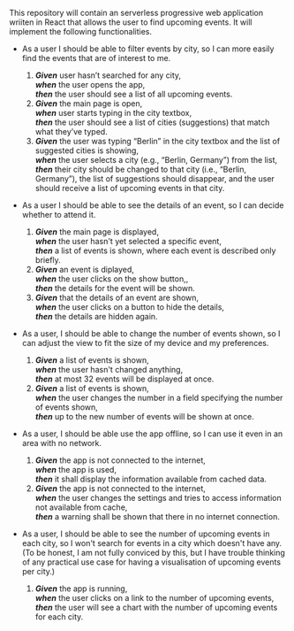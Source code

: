 This repository will contain an serverless progressive web application wriiten in React that allows the user to find upcoming events. It will implement the following functionalities.

- As a user I should be able to filter events by city, so I can more easily find the events that are of interest to me.

  1. **_Given_** user hasn’t searched for any city,  
     **_when_** the user opens the app,  
     **_then_** the user should see a list of all upcoming events.
  2. **_Given_** the main page is open,  
     **_when_** user starts typing in the city textbox,  
     **_then_** the user should see a list of cities (suggestions) that match what they’ve typed.
  3. **_Given_** the user was typing “Berlin” in the city textbox and the list of suggested cities is showing,  
     **_when_** the user selects a city (e.g., “Berlin, Germany”) from the list,  
     **_then_** their city should be changed to that city (i.e., “Berlin, Germany”), the list of suggestions should disappear, and the user should receive a list of upcoming events in that city.

- As a user I should be able to see the details of an event, so I can decide whether to attend it.

  1. **_Given_** the main page is displayed,  
     **_when_** the user hasn't yet selected a specific event,  
     **_then_** a list of events is shown, where each event is described only briefly.
  2. **_Given_** an event is diplayed,  
     **_when_** the user clicks on the show button,,  
     **_then_** the details for the event will be shown.
  3. **_Given_** that the details of an event are shown,  
     **_when_** the user clicks on a button to hide the details,  
     **_then_** the details are hidden again.

- As a user, I should be able to change the number of events shown, so I can adjust the view to fit the size of my device and my preferences.

  1. **_Given_** a list of events is shown,  
     **_when_** the user hasn't changed anything,  
     **_then_** at most 32 events will be displayed at once.
  2. **_Given_** a list of events is shown,  
     **_when_** the user changes the number in a field specifying the number of events shown,  
     **_then_** up to the new number of events will be shown at once.

- As a user, I should be able use the app offline, so I can use it even in an area with no network.

  1. **_Given_** the app is not connected to the internet,  
     **_when_** the app is used,  
     **_then_** it shall display the information available from cached data.
  2. **_Given_** the app is not connected to the internet,  
     **_when_** the user changes the settings and tries to access information not available from cache,  
     **_then_** a warning shall be shown that there in no internet connection.

- As a user, I should be able to see the number of upcoming events in each city, so I won't search for events in a city which doesn't have any. (To be honest, I am not fully conviced by this, but I have trouble thinking of any practical use case for having a visualisation of upcoming events per city.)
  1. **_Given_** the app is running,  
     **_when_** the user clicks on a link to the number of upcoming events,  
     **_then_** the user will see a chart with the number of upcoming events for each city.
